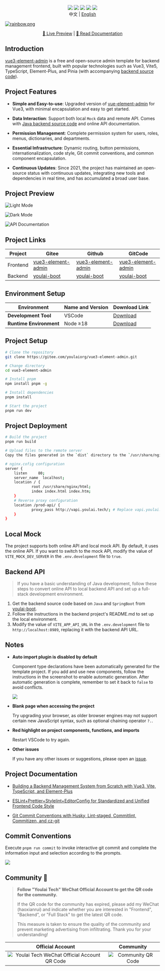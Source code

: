 <div align="center">
    <img src="https://img.shields.io/badge/Vue-3.4.29-brightgreen.svg"/>
    <img src="https://img.shields.io/badge/Vite-5.3.1-green.svg"/>
    <img src="https://img.shields.io/badge/Element Plus-2.7.5-blue.svg"/>
    <img src="https://img.shields.io/badge/license-MIT-green.svg"/>
    <a href="https://gitee.com/youlaiorg" target="_blank">
        <img src="https://img.shields.io/badge/Author-有来开源组织-orange.svg"/>
    </a>
    <div align="center"> 中文 | <a href="./README.en-US.md">English</div>
</div>


![](https://foruda.gitee.com/images/1708618984641188532/a7cca095_716974.png "rainbow.png")

<div align="center">
 <a target="_blank" href="http://vue3.youlai.tech">👀 Live Preview</a> |  <a target="_blank" href="https://juejin.cn/post/7228990409909108793">📖 Read Documentation</a>  
</div>


## Introduction

[vue3-element-admin](https://gitee.com/youlaiorg/vue3-element-admin) is a free and open-source admin template for backend management frontend, built with popular technologies such as Vue3, Vite5, TypeScript, Element-Plus, and Pinia (with accompanying [backend source code](https://gitee.com/youlaiorg/youlai-boot)).




## Project Features

- **Simple and Easy-to-use**: Upgraded version of [vue-element-admin](https://gitee.com/panjiachen/vue-element-admin) for Vue3, with minimal encapsulation and easy to get started.

- **Data Interaction**: Support both local `Mock` data and remote API. Comes with [Java backend source code](https://gitee.com/youlaiorg/youlai-boot) and online API documentation.

- **Permission Management**: Complete permission system for users, roles, menus, dictionaries, and departments.

- **Essential Infrastructure**: Dynamic routing, button permissions, internationalization, code style, Git commit conventions, and common component encapsulation.

- **Continuous Updates**: Since 2021, the project has maintained an open-source status with continuous updates, integrating new tools and dependencies in real time, and has accumulated a broad user base.

## Project Preview

![Light Mode](https://foruda.gitee.com/images/1709651876583793739/0ba1ee1c_716974.png)

![Dark Mode](https://foruda.gitee.com/images/1709651875494206224/2a2b0b53_716974.png)

![API Documentation](https://foruda.gitee.com/images/1687755822857820115/96054330_716974.png)

## Project Links

| Project | Gitee                                                        | Github                                                       | GitCode                                                      |
| ---- | ------------------------------------------------------------ | ------------------------------------------------------------ | ------------------------------------------------------------ |
| Frontend | [vue3-element-admin](https://gitee.com/youlaiorg/vue3-element-admin) | [vue3-element-admin](https://github.com/youlaitech/vue3-element-admin) | [vue3-element-admin](https://gitcode.net/youlai/vue3-element-admin) |
| Backend | [youlai-boot](https://gitee.com/youlaiorg/youlai-boot)       | [youlai-boot](https://github.com/haoxianrui/youlai-boot.git) | [youlai-boot](https://gitcode.net/youlai/youlai-boot)        |

## Environment Setup

| Environment         | Name and Version                                             | Download Link                                               |
| -------------------- | :----------------------------------------------------------- | ------------------------------------------------------------ |
| **Development Tool** | VSCode                                                       | [Download](https://code.visualstudio.com/Download)           |
| **Runtime Environment** | Node ≥18                                                    | [Download](http://nodejs.cn/download)                        |


## Project Setup

```bash
# Clone the repository
git clone https://gitee.com/youlaiorg/vue3-element-admin.git

# Change directory
cd vue3-element-admin

# Install pnpm
npm install pnpm -g

# Install dependencies
pnpm install

# Start the project
pnpm run dev
```

## Project Deployment

```bash
# Build the project
pnpm run build

# Upload files to the remote server
Copy the files generated in the `dist` directory to the `/usr/share/nginx/html` directory.

# nginx.cofig configuration
server {
	listen     80;
	server_name  localhost;
	location / {
			root /usr/share/nginx/html;
			index index.html index.htm;
	}
	# Reverse proxy configuration
	location /prod-api/ {
			proxy_pass http://vapi.youlai.tech/; # Replace vapi.youlai.tech with your backend API address
	}
}
```

## Local Mock

The project supports both online API and local mock API. By default, it uses the online API. If you want to switch to the mock API, modify the value of `VITE_MOCK_DEV_SERVER` in the `.env.development` file to `true`.

## Backend API

> If you have a basic understanding of Java development, follow these steps to convert online API to local backend API and set up a full-stack development environment.

1. Get the backend source code based on `Java` and `SpringBoot` from [youlai-boot](https://gitee.com/youlaiorg/youlai-boot.git).
2. Follow the instructions in the backend project's README.md to set up the local environment.
3. Modify the value of `VITE_APP_API_URL` in the `.env.development` file to `http://localhost:8989`, replacing it with the backend API URL.

## Notes

- **Auto import plugin is disabled by default**

  Component type declarations have been automatically generated for the template project. If you add and use new components, follow the instructions in the screenshot to enable automatic generation. After automatic generation is complete, remember to set it back to `false` to avoid conflicts.

  ![](https://foruda.gitee.com/images/1687755823137387608/412ea803_716974.png)

- **Blank page when accessing the project**

  Try upgrading your browser, as older browser engines may not support certain new JavaScript syntax, such as optional chaining operator `?.`.

- **Red highlight on project components, functions, and imports**

  Restart VSCode to try again.

- **Other issues**

  If you have any other issues or suggestions, please open an [issue](https://gitee.com/youlaiorg/vue3-element-admin/issues/new).

## Project Documentation

- [Building a Backend Management System from Scratch with Vue3, Vite, TypeScript, and Element-Plus](https://blog.csdn.net/u013737132/article/details/130191394)

- [ESLint+Prettier+Stylelint+EditorConfig for Standardized and Unified Frontend Code Style](https://blog.csdn.net/u013737132/article/details/130190788)
- [Git Commit Conventions with Husky, Lint-staged, Commitlint, Commitizen, and cz-git](https://blog.csdn.net/u013737132/article/details/130191363)

## Commit Conventions

Execute `pnpm run commit` to invoke interactive git commit and complete the information input and selection according to the prompts.

![](https://foruda.gitee.com/images/1687755823165218215/c1705416_716974.png)

## Community 🚀

> **Follow "Youlai Tech" WeChat Official Account to get the QR code for the community.**
>
> If the QR code for the community has expired, please add my WeChat (haoxianrui) and indicate whether you are interested in "Frontend", "Backend", or "Full Stack" to get the latest QR code.
>
> This measure is taken to ensure the quality of the community and prevent marketing advertising from infiltrating. Thank you for your understanding!

| Official Account | Community |
|:----:|:----:|
| ![Youlai Tech WeChat Official Account QR Code](https://foruda.gitee.com/images/1687689212187063809/3c69eaee_716974.png) | ![Community QR Code](https://foruda.gitee.com/images/1687689212139273561/6a65ef69_716974.png) |

